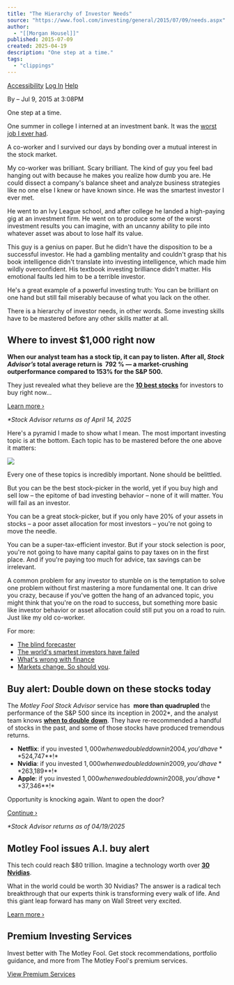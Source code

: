 ```yaml
---
title: "The Hierarchy of Investor Needs"
source: "https://www.fool.com/investing/general/2015/07/09/needs.aspx"
author:
  - "[[Morgan Housel]]"
published: 2015-07-09
created: 2025-04-19
description: "One step at a time."
tags:
  - "clippings"
---
```

[Accessibility](https://www.fool.com/investing/general/2015/07/09/#) [Log In](https://www.fool.com/auth/authenticate/) [Help](https://support.fool.com/)

By – Jul 9, 2015 at 3:08PM

One step at a time.

One summer in college I interned at an investment bank. It was the [worst job I ever had](https://www.fool.com/investing/general/2014/10/31/how-i-got-started-in-finance.aspx).

A co-worker and I survived our days by bonding over a mutual interest in the stock market.

My co-worker was brilliant. Scary brilliant. The kind of guy you feel bad hanging out with because he makes you realize how dumb you are. He could dissect a company's balance sheet and analyze business strategies like no one else I knew or have known since. He was the smartest investor I ever met.

He went to an Ivy League school, and after college he landed a high-paying gig at an investment firm. He went on to produce some of the worst investment results you can imagine, with an uncanny ability to pile into whatever asset was about to lose half its value.

This guy is a genius on paper. But he didn't have the disposition to be a successful investor. He had a gambling mentality and couldn't grasp that his book intelligence didn't translate into investing intelligence, which made him wildly overconfident. His textbook investing brilliance didn't matter. His emotional faults led him to be a terrible investor.

He's a great example of a powerful investing truth: You can be brilliant on one hand but still fail miserably because of what you lack on the other.

There is a hierarchy of investor needs, in other words. Some investing skills have to be mastered before any other skills matter at all.

## Where to invest $1,000 right now

**When our analyst team has a stock tip, it can pay to listen. After all, *Stock Advisor’s* total average return is  **792 %** — a market-crushing outperformance compared to **153%** for the S&P 500.**

They just revealed what they believe are the **[10 best stocks](https://api.fool.com/infotron/infotrack/click?apikey=35527423-a535-4519-a07f-20014582e03e&impression=9bd0d0f5-9335-4972-8140-2c012d2fd821&url=https%3A%2F%2Fwww.fool.com%2Fmms%2Fmark%2Fe-sa-bbn-bn%3Faid%3D8867%26source%3Disaediica0000025%26ftm_cam%3Dsa-bbn-evergreen%26ftm_veh%3Din_line_article_pitch%26ftm_pit%3D17171)** for investors to buy right now…

[Learn more ›](https://api.fool.com/infotron/infotrack/click?apikey=35527423-a535-4519-a07f-20014582e03e&impression=9bd0d0f5-9335-4972-8140-2c012d2fd821&url=https%3A%2F%2Fwww.fool.com%2Fmms%2Fmark%2Fe-sa-bbn-bn%3Faid%3D8867%26source%3Disaediica0000025%26ftm_cam%3Dsa-bbn-evergreen%26ftm_veh%3Din_line_article_pitch%26ftm_pit%3D17171)  

*\*Stock Advisor returns as of April 14, 2025*

Here's a pyramid I made to show what I mean. The most important investing topic is at the bottom. Each topic has to be mastered before the one above it matters:

![](https://g.foolcdn.com/image/?url=https%3A%2F%2Fg.foolcdn.com%2Feditorial%2Fimages%2F172122%2Fhierarchy.jpg&op=resize&w=700)

Every one of these topics is incredibly important. None should be belittled.

But you can be the best stock-picker in the world, yet if you buy high and sell low – the epitome of bad investing behavior – none of it will matter. You will fail as an investor.

You can be a great stock-picker, but if you only have 20% of your assets in stocks – a poor asset allocation for most investors – you're not going to move the needle.

You can be a super-tax-efficient investor. But if your stock selection is poor, you're not going to have many capital gains to pay taxes on in the first place. And if you're paying too much for advice, tax savings can be irrelevant.

A common problem for any investor to stumble on is the temptation to solve one problem without first mastering a more fundamental one. It can drive you crazy, because if you've gotten the hang of an advanced topic, you might think that you're on the road to success, but something more basic like investor behavior or asset allocation could still put you on a road to ruin. Just like my old co-worker.

For more:

- [The blind forecaster](https://www.fool.com/investing/general/2015/02/25/the-blind-forecaster.aspx)
- [The world's smartest investors have failed](https://www.fool.com/investing/general/2014/01/27/the-worlds-smartest-investors-have-failed.aspx)
- [What's wrong with finance](https://www.fool.com/investing/general/2015/03/18/strange.aspx)
- [Markets change. So should you](https://www.fool.com/investing/general/2015/03/31/markets-change-so-should-you.aspx).

## Buy alert: Double down on these stocks today

The *Motley Fool Stock Advisor* service has  **more than quadrupled** the performance of the S&P 500 since its inception in 2002\*, and the analyst team knows [**when to double down**](https://api.fool.com/infotron/infotrack/click?apikey=35527423-a535-4519-a07f-20014582e03e&impression=3603af3d-5a78-48b6-9339-7dd1798e35e5&url=https%3A%2F%2Fwww.fool.com%2Fmms%2Fmark%2Fa-sa-dd-3%3Faid%3D9431%26source%3Disaeditxt0001042%26ftm_cam%3Dsa-bbn-evergreen%26ftm_veh%3Darticle_pitch%26ftm_pit%3D17190). They have re-recommended a handful of stocks in the past, and some of those stocks have produced tremendous returns.

- **Netflix**: if you invested $1,000 when we doubled down in 2004, you’d have **$524,747**!\*
- **Nvidia**: if you invested $1,000 when we doubled down in 2009, you’d have **$263,189**!\*
- **Apple**: if you invested $1,000 when we doubled down in 2008, you’d have **$37,346**!\*

Opportunity is knocking again. Want to open the door?

[Continue ›](https://api.fool.com/infotron/infotrack/click?apikey=35527423-a535-4519-a07f-20014582e03e&impression=3603af3d-5a78-48b6-9339-7dd1798e35e5&url=https%3A%2F%2Fwww.fool.com%2Fmms%2Fmark%2Fa-sa-dd-3%3Faid%3D9431%26source%3Disaeditxt0001042%26ftm_cam%3Dsa-bbn-evergreen%26ftm_veh%3Darticle_pitch%26ftm_pit%3D17190)

*\*Stock Advisor returns as of 04/19/2025*

## Motley Fool issues A.I. buy alert

This tech could reach $80 trillion. Imagine a technology worth over **[30 Nvidias](https://api.fool.com/infotron/infotrack/click?apikey=35527423-a535-4519-a07f-20014582e03e&impression=74c71d05-965b-432b-84cc-f4c59f98e022&url=https%3A%2F%2Fwww.fool.com%2Fmms%2Fmark%2Fe-sa-foolcom-ai-boom-x-nvidias%3Faid%3D10891%26source%3Disaediprm0000119%26ftm_cam%3Dsa-bbn-evergreen%26ftm_veh%3Dpromobox%26ftm_pit%3D16280)**.

What in the world could be worth 30 Nvidias? The answer is a radical tech breakthrough that our experts think is transforming every walk of life. And this giant leap forward has many on Wall Street very excited.

[Learn more ›](https://api.fool.com/infotron/infotrack/click?apikey=35527423-a535-4519-a07f-20014582e03e&impression=74c71d05-965b-432b-84cc-f4c59f98e022&url=https%3A%2F%2Fwww.fool.com%2Fmms%2Fmark%2Fe-sa-foolcom-ai-boom-x-nvidias%3Faid%3D10891%26source%3Disaediprm0000119%26ftm_cam%3Dsa-bbn-evergreen%26ftm_veh%3Dpromobox%26ftm_pit%3D16280)

## Premium Investing Services

Invest better with The Motley Fool. Get stock recommendations, portfolio guidance, and more from The Motley Fool's premium services.

[View Premium Services](https://www.fool.com/services/?ftm_cam=footer-services-sitewide-prospects)